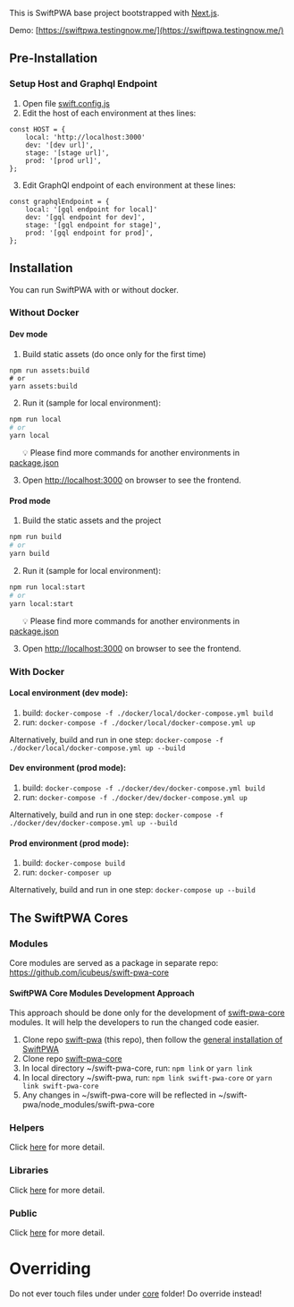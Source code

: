 This is SwiftPWA base project bootstrapped with [Next.js](https://nextjs.org/).

Demo: [https://swiftpwa.testingnow.me/](https://swiftpwa.testingnow.me/)


## Pre-Installation
### Setup Host and Graphql Endpoint
1. Open file [swift.config.js](swift.config.js)
2. Edit the host of each environment at thes lines:
```
const HOST = {
    local: 'http://localhost:3000'
    dev: '[dev url]',
    stage: '[stage url]',
    prod: '[prod url]',
};
```
3. Edit GraphQl endpoint of each environment at these lines:
```
const graphqlEndpoint = {
    local: '[gql endpoint for local]'
    dev: '[gql endpoint for dev]',
    stage: '[gql endpoint for stage]',
    prod: '[gql endpoint for prod]',
};
```

## Installation
You can run SwiftPWA with or without docker.
### Without Docker
#### Dev mode
1. Build static assets (do once only for the first time)
```
npm run assets:build
# or
yarn assets:build
```
2. Run it (sample for local environment):
```bash
npm run local
# or
yarn local
``` 
&nbsp;&nbsp;&nbsp;&nbsp;&nbsp;&nbsp;:bulb: Please find more commands for another environments in [package.json](package.json)  

3. Open [http://localhost:3000](http://localhost:3000) on browser to see the frontend.

#### Prod mode
1. Build the static assets and the project
```bash
npm run build
# or
yarn build
```
2. Run it (sample for local environment):
```bash
npm run local:start
# or
yarn local:start
```
&nbsp;&nbsp;&nbsp;&nbsp;&nbsp;&nbsp;:bulb: Please find more commands for another environments in [package.json](package.json)  

3. Open [http://localhost:3000](http://localhost:3000) on browser to see the frontend.

### With Docker
#### Local environment (dev mode): 
1. build: `docker-compose -f ./docker/local/docker-compose.yml build`
2. run: `docker-compose -f ./docker/local/docker-compose.yml up`


Alternatively, build and run in one step: `docker-compose -f ./docker/local/docker-compose.yml up --build`


#### Dev environment (prod mode): 
1. build: `docker-compose -f ./docker/dev/docker-compose.yml build`
2. run: `docker-compose -f ./docker/dev/docker-compose.yml up`

Alternatively, build and run in one step: `docker-compose -f ./docker/dev/docker-compose.yml up --build`

#### Prod environment (prod mode):
1. build: `docker-compose build`
2. run: `docker-composer up`

Alternatively, build and run in one step: `docker-compose up --build`

## The SwiftPWA Cores
### Modules
Core modules are served as a package in separate repo: https://github.com/icubeus/swift-pwa-core

#### SwiftPWA Core Modules Development Approach
This approach should be done only for the development of [swift-pwa-core](https://github.com/icubeus/swift-pwa-core/) modules. It will help the developers to run the changed code easier.
1. Clone repo [swift-pwa](https://github.com/icubeus/swift-pwa/) (this repo), then follow the [general installation of SwiftPWA](https://github.com/icubeus/swift-pwa#installation)
2. Clone repo [swift-pwa-core](https://github.com/icubeus/swift-pwa-core/)
3. In local directory ~/swift-pwa-core, run: `npm link` or `yarn link`
4. In local directory ~/swift-pwa, run: `npm link swift-pwa-core` or `yarn link swift-pwa-core`
5. Any changes in ~/swift-pwa-core will be reflected in ~/swift-pwa/node_modules/swift-pwa-core

### Helpers
Click [here](core/helpers/readme.md) for more detail.
### Libraries
Click [here](core/lib/readme.md) for more detail.
### Public
Click [here](core/public/readme.md) for more detail.

# Overriding
Do not ever touch files under under [core](core) folder!
Do override instead!
